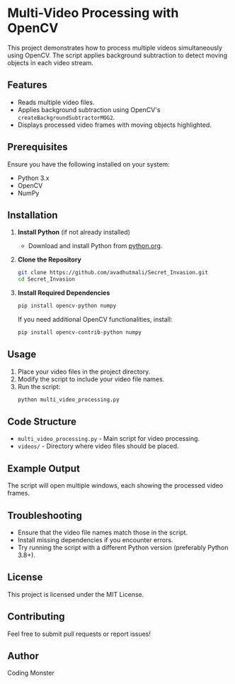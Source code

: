 # Multi-Video Processing with OpenCV

This project demonstrates how to process multiple videos simultaneously using OpenCV. The script applies background subtraction to detect moving objects in each video stream.

## Features
- Reads multiple video files.
- Applies background subtraction using OpenCV's `createBackgroundSubtractorMOG2`.
- Displays processed video frames with moving objects highlighted.

## Prerequisites
Ensure you have the following installed on your system:
- Python 3.x
- OpenCV
- NumPy

## Installation
1. **Install Python** (if not already installed)
   - Download and install Python from [python.org](https://www.python.org/).
   
2. **Clone the Repository**
   ```bash
   git clone https://github.com/avadhutmali/Secret_Invasion.git
   cd Secret_Invasion
   ```

3. **Install Required Dependencies**
   ```bash
   pip install opencv-python numpy
   ```
   If you need additional OpenCV functionalities, install:
   ```bash
   pip install opencv-contrib-python numpy
   ```

## Usage
1. Place your video files in the project directory.
2. Modify the script to include your video file names.
3. Run the script:
   ```bash
   python multi_video_processing.py
   ```

## Code Structure
- `multi_video_processing.py` - Main script for video processing.
- `videos/` - Directory where video files should be placed.

## Example Output
The script will open multiple windows, each showing the processed video frames.

## Troubleshooting
- Ensure that the video file names match those in the script.
- Install missing dependencies if you encounter errors.
- Try running the script with a different Python version (preferably Python 3.8+).

## License
This project is licensed under the MIT License.

## Contributing
Feel free to submit pull requests or report issues!

## Author
Coding Monster
